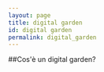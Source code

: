 ```yaml
---
layout: page
title: digital garden
id: digital garden
permalink: digital_garden
---
```


##Cos'è un digital garden?

